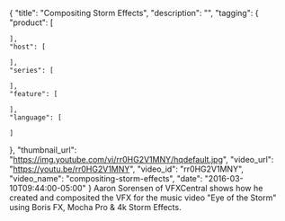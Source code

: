 {
  "title": "Compositing Storm Effects",
  "description": "",
  "tagging": {
    "product": [

    ],
    "host": [

    ],
    "series": [

    ],
    "feature": [

    ],
    "language": [

    ]
  },
  "thumbnail_url": "https://img.youtube.com/vi/rr0HG2V1MNY/hqdefault.jpg",
  "video_url": "https://youtu.be/rr0HG2V1MNY",
  "video_id": "rr0HG2V1MNY",
  "video_name": "compositing-storm-effects",
  "date": "2016-03-10T09:44:00-05:00"
}
Aaron Sorensen of VFXCentral shows how he created and composited the VFX for the music video "Eye of the Storm" using Boris FX, Mocha Pro & 4k Storm Effects.
